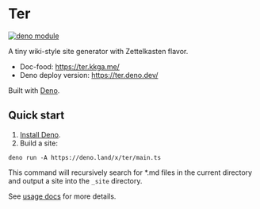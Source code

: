 # Ter

[![deno module](https://shield.deno.dev/x/ter)](https://deno.land/x/ter)

A tiny wiki-style site generator with Zettelkasten flavor.

- Doc-food: <https://ter.kkga.me/>
- Deno deploy version: <https://ter.deno.dev/>

Built with [Deno](https://deno.land/).

## Quick start

1. [Install Deno](https://deno.land/manual/getting_started/installation).
2. Build a site:

```
deno run -A https://deno.land/x/ter/main.ts
```

This command will recursively search for *.md files in the current directory and
output a site into the `_site` directory.

See [usage docs](https://ter.kkga.me/usage) for more details.
